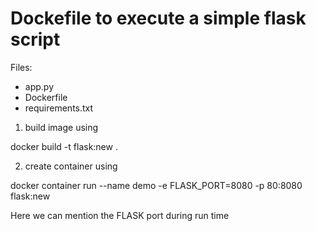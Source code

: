# Dockefile to  execute a simple flask script

Files:
- app.py
- Dockerfile
- requirements.txt

1) build image using 

docker build -t flask:new .

2) create container using 

docker container run --name demo -e FLASK_PORT=8080 -p 80:8080 flask:new

Here we can mention the FLASK port during run time
